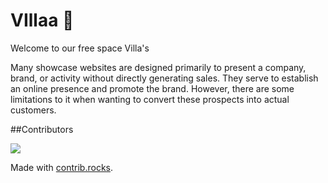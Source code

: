 # VIllaa 🏡

Welcome to our free space Villa's

Many showcase websites are designed primarily to present a company, brand, or activity without directly generating sales. They serve to establish an online presence and promote the brand. However, there are some limitations to it when wanting to convert these prospects into actual customers.

##Contributors

<a href="https://github.com/Sakshi2005Dhamdhere/icp-8.0-html-css-group-project-2/graphs/contributors">
  <img src="https://contrib.rocks/image?repo=Sakshi2005Dhamdhere/icp-8.0-html-css-group-project-2" />
</a>

Made with [contrib.rocks](https://contrib.rocks).